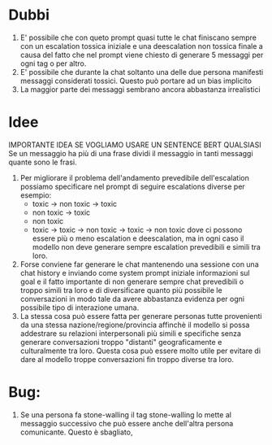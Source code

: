# Dubbi

1. E' possibile che con queto prompt quasi tutte le chat finiscano sempre con un escalation tossica iniziale e una deescalation non tossica finale a causa del fatto che nel prompt viene chiesto di generare 5 messaggi per ogni tag o per altro.
2. E' possibile che durante la chat soltanto una delle due persona manifesti messaggi considerati tossici. Questo può portare ad un bias implicito
3. La maggior parte dei messaggi sembrano ancora abbastanza irrealistici

# Idee

IMPORTANTE IDEA SE VOGLIAMO USARE UN SENTENCE BERT QUALSIASI
Se un messaggio ha più di una frase dividi il messaggio in tanti messaggi quante sono le frasi.

1. Per migliorare il problema dell'andamento prevedibile dell'escalation possiamo specificare nel prompt di seguire escalations diverse per esempio:
    - toxic -> non toxic -> toxic
    - non toxic -> toxic
    - non toxic
    - toxic -> toxic -> non toxic -> toxic -> non toxic
dove ci possono essere più o meno escalation e deescalation, ma in ogni caso il modello non deve generare sempre escalation prevedibili e simili tra loro.
2. Forse conviene far generare le chat mantenendo una sessione con una chat history e inviando come system prompt iniziale informazioni sul goal e il fatto importante di non generare sempre chat prevedibili o troppo simili tra loro e di diversificare quanto più possibile le conversazioni in modo tale da avere abbastanza evidenza per ogni possibile tipo di interazione umana.
3. La stessa cosa può essere fatta per generare personas tutte provenienti da una stessa nazione/regione/provincia affinchè il modello si possa addestrare su relazioni interpersonali più simili e specifiche senza generare conversazioni troppo "distanti" geograficamente e culturalmente tra loro. Questa cosa può essere molto utile per evitare di dare al modello troppe conversazioni fin troppo diverse tra loro.

# Bug:

1. Se una persona fa stone-walling il tag stone-walling lo mette al messaggio successivo che può essere anche dell'altra persona comunicante. Questo è sbagliato, 